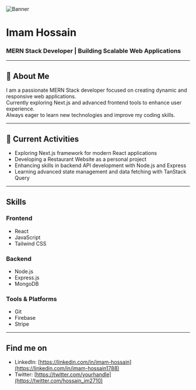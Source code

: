 <!-- Banner Image -->
![Banner](https://i.ibb.co.com/TBC271SJ/Neutral-Modern-Web-Developer-Linked-In-Banner.png)

# Imam Hossain  
### MERN Stack Developer | Building Scalable Web Applications

---

## 👋 About Me
I am a passionate MERN Stack developer focused on creating dynamic and responsive web applications.  
Currently exploring Next.js and advanced frontend tools to enhance user experience.  
Always eager to learn new technologies and improve my coding skills.

---

## 🚀 Current Activities
- Exploring Next.js framework for modern React applications  
- Developing a Restaurant Website as a personal project  
- Enhancing skills in backend API development with Node.js and Express  
- Learning advanced state management and data fetching with TanStack Query  

---

## Skills

### Frontend  
- React  
- JavaScript  
- Tailwind CSS  

### Backend  
- Node.js  
- Express.js  
- MongoDB  

### Tools & Platforms  
- Git  
- Firebase  
- Stripe   

---

## Find me on   
- LinkedIn: [https://linkedin.com/in/imam-hossain](https://linkedin.com/in/imam-hossain1788)  
- Twitter: [https://twitter.com/yourhandle](https://twitter.com/hossain_im2710)  
